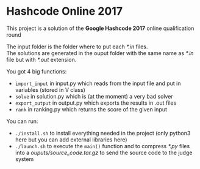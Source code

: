 # Hashcode Online 2017

This project is a solution of the **Google Hashcode 2017** online qualification round
  

The input folder is the folder where to put each _*.in_ files.  
The solutions are generated in the ouput folder with the same name as _*.in_ file but with _*.out_ extension.
  

You got 4 big functions: 
- `import_input` in input.py which reads from the input file and put in variables (stored in V class)
- `solve` in solution.py which is (at the moment) a very bad solver
- `export_output` in output.py which exports the results in .out files
- `rank` in ranking.py which returns the score of the given input

You can run:
- `./install.sh` to install everything needed in the project (only python3 here but you can add external libraries here)
- `./launch.sh` to execute the `main()` function and to compress _*.py_ files into a _ouputs/source_code.tar.gz_ to send the source code to the judge system
